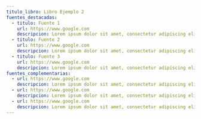 ```yaml
---
titulo_libro: Libro Ejemplo 2
fuentes_destacadas:
  - titulo: Fuente 1
    url: https://www.google.com
    descripcion: Lorem ipsum dolor sit amet, consectetur adipiscing elit. Maecenas porttitor diam cursus ligula tristique bibendum.
  - titulo: Fuente 2
    url: https://www.google.com
    descripcion: Lorem ipsum dolor sit amet, consectetur adipiscing elit. Maecenas porttitor diam cursus ligula tristique bibendum.
  - titulo: Fuente 3
    url: https://www.google.com
    descripcion: Lorem ipsum dolor sit amet, consectetur adipiscing elit. Maecenas porttitor diam cursus ligula tristique bibendum.
fuentes_complementarias:
  - url: https://www.google.com
    descripcion: Lorem ipsum dolor sit amet, consectetur adipiscing elit. Maecenas porttitor diam cursus ligula tristique bibendum.
  - url: https://www.google.com
    descripcion: Lorem ipsum dolor sit amet, consectetur adipiscing elit. Maecenas porttitor diam cursus ligula tristique bibendum.
  - url: https://www.google.com
    descripcion: Lorem ipsum dolor sit amet, consectetur adipiscing elit. Maecenas porttitor diam cursus ligula tristique bibendum.
---
```


